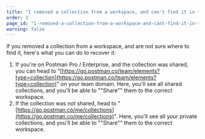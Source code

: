 ```yaml
---
title: "I removed a collection from a workspace, and can't find it in the app anymore"
order: 3
page_id: "i-removed-a-collection-from-a-workspace-and-cant-find-it-in-the-app-anymore"
warning: false
---
```


If you removed a collection from a workspace, and are not sure where to find it, here's what you can do to recover it:

1. If you're on Postman Pro / Enterprise, and the collection was shared, you can head to "[https://go.postman.co/team/elements?type=collection](https://go.postman.co/team/elements?type=collection)" on your team domain. Here, you'll see all shared collections, and you'll be able to ""Share"" them to the correct workspace.
2. If the collection was not shared, head to "[https://go.postman.co/me/collections](https://go.postman.co/me/collections)". Here, you'll see all your private collections, and you'll be able to ""Share"" them to the correct workspace.
